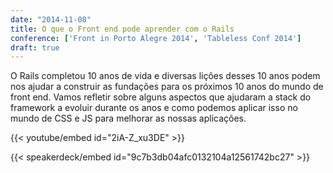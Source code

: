 ```yaml
---
date: "2014-11-08"
title: O que o Front end pode aprender com o Rails
conference: ['Front in Porto Alegre 2014', 'Tableless Conf 2014']
draft: true
---
```


O Rails completou 10 anos de vida e diversas lições desses 10 anos podem nos ajudar a construir as fundações para os próximos 10 anos do mundo de front end. Vamos refletir sobre alguns aspectos que ajudaram a stack do framework a evoluir durante os anos e como podemos aplicar isso no mundo de CSS e JS para melhorar as nossas aplicações.

{{< youtube/embed id="2iA-Z_xu3DE" >}}

{{< speakerdeck/embed id="9c7b3db04afc0132104a12561742bc27" >}}
